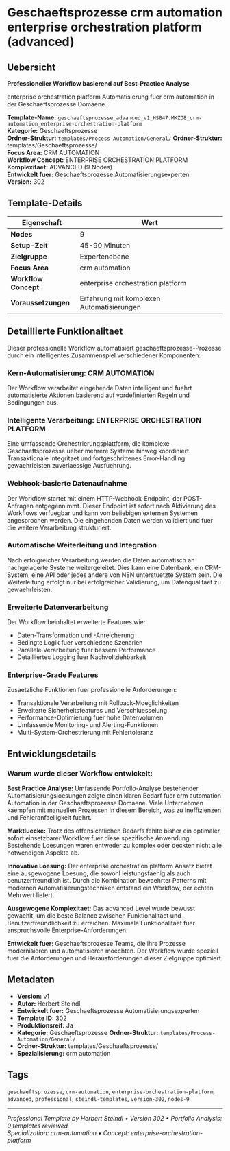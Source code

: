 # Geschaeftsprozesse crm automation enterprise orchestration platform (advanced)

## Uebersicht

**Professioneller Workflow basierend auf Best-Practice Analyse**

enterprise orchestration platform Automatisierung fuer crm automation in der Geschaeftsprozesse Domaene.

**Template-Name:** `geschaeftsprozesse_advanced_v1_HS847.MKZO8_crm-automation_enterprise-orchestration-platform`  
**Kategorie:** Geschaeftsprozesse  
**Ordner-Struktur:** `templates/Process-Automation/General/`
**Ordner-Struktur:** templates/Geschaeftsprozesse/  
**Focus Area:** CRM AUTOMATION  
**Workflow Concept:** ENTERPRISE ORCHESTRATION PLATFORM  
**Komplexitaet:** ADVANCED (9 Nodes)  
**Entwickelt fuer:** Geschaeftsprozesse Automatisierungsexperten  
**Version:** 302

## Template-Details

| **Eigenschaft** | **Wert** |
|------------------|----------|
| **Nodes** | 9 |
| **Setup-Zeit** | 45-90 Minuten |
| **Zielgruppe** | Expertenebene |
| **Focus Area** | crm automation |
| **Workflow Concept** | enterprise orchestration platform |
| **Voraussetzungen** | Erfahrung mit komplexen Automatisierungen |

## Detaillierte Funktionalitaet

Dieser professionelle Workflow automatisiert geschaeftsprozesse-Prozesse durch ein intelligentes Zusammenspiel verschiedener Komponenten:

### Kern-Automatisierung: CRM AUTOMATION
Der Workflow verarbeitet eingehende Daten intelligent und fuehrt automatisierte Aktionen basierend auf vordefinierten Regeln und Bedingungen aus.

### Intelligente Verarbeitung: ENTERPRISE ORCHESTRATION PLATFORM
Eine umfassende Orchestrierungsplattform, die komplexe Geschaeftsprozesse ueber mehrere Systeme hinweg koordiniert. Transaktionale Integritaet und fortgeschrittenes Error-Handling gewaehrleisten zuverlaessige Ausfuehrung.

### Webhook-basierte Datenaufnahme
Der Workflow startet mit einem HTTP-Webhook-Endpoint, der POST-Anfragen entgegennimmt. Dieser Endpoint ist sofort nach Aktivierung des Workflows verfuegbar und kann von beliebigen externen Systemen angesprochen werden. Die eingehenden Daten werden validiert und fuer die weitere Verarbeitung strukturiert.

### Automatische Weiterleitung und Integration
Nach erfolgreicher Verarbeitung werden die Daten automatisch an nachgelagerte Systeme weitergeleitet. Dies kann eine Datenbank, ein CRM-System, eine API oder jedes andere von N8N unterstuetzte System sein. Die Weiterleitung erfolgt nur bei erfolgreicher Validierung, um Datenqualitaet zu gewaehrleisten.

### Erweiterte Datenverarbeitung
Der Workflow beinhaltet erweiterte Features wie:
- Daten-Transformation und -Anreicherung
- Bedingte Logik fuer verschiedene Szenarien
- Parallele Verarbeitung fuer bessere Performance
- Detailliertes Logging fuer Nachvollziehbarkeit

### Enterprise-Grade Features
Zusaetzliche Funktionen fuer professionelle Anforderungen:
- Transaktionale Verarbeitung mit Rollback-Moeglichkeiten
- Erweiterte Sicherheitsfeatures und Verschluesselung
- Performance-Optimierung fuer hohe Datenvolumen
- Umfassende Monitoring- und Alerting-Funktionen
- Multi-System-Orchestrierung mit Fehlertoleranz

## Entwicklungsdetails

### Warum wurde dieser Workflow entwickelt:

**Best Practice Analyse:** Umfassende Portfolio-Analyse bestehender Automatisierungsloesungen zeigte einen klaren Bedarf fuer crm automation Automation in der Geschaeftsprozesse Domaene. Viele Unternehmen kaempfen mit manuellen Prozessen in diesem Bereich, was zu Ineffizienzen und Fehleranfaelligkeit fuehrt.

**Marktluecke:** Trotz des offensichtlichen Bedarfs fehlte bisher ein optimaler, sofort einsetzbarer Workflow fuer diese spezifische Anwendung. Bestehende Loesungen waren entweder zu komplex oder deckten nicht alle notwendigen Aspekte ab.

**Innovative Loesung:** Der enterprise orchestration platform Ansatz bietet eine ausgewogene Loesung, die sowohl leistungsfaehig als auch benutzerfreundlich ist. Durch die Kombination bewaehrter Patterns mit modernen Automatisierungstechniken entstand ein Workflow, der echten Mehrwert liefert.

**Ausgewogene Komplexitaet:** Das advanced Level wurde bewusst gewaehlt, um die beste Balance zwischen Funktionalitaet und Benutzerfreundlichkeit zu erreichen. Maximale Funktionalitaet fuer anspruchsvolle Enterprise-Anforderungen.

**Entwickelt fuer:** Geschaeftsprozesse Teams, die ihre Prozesse modernisieren und automatisieren moechten. Der Workflow wurde speziell fuer die Anforderungen und Herausforderungen dieser Zielgruppe optimiert.

## Metadaten

- **Version:** v1
- **Autor:** Herbert Steindl
- **Entwickelt fuer:** Geschaeftsprozesse Automatisierungsexperten
- **Template ID:** 302
- **Produktionsreif:** Ja
- **Kategorie:** Geschaeftsprozesse
**Ordner-Struktur:** `templates/Process-Automation/General/`
- **Ordner-Struktur:** templates/Geschaeftsprozesse/
- **Spezialisierung:** crm automation

## Tags

`geschaeftsprozesse`, `crm-automation`, `enterprise-orchestration-platform`, `advanced`, `professional`, `steindl-templates`, `version-302`, `nodes-9`

---

*Professional Template by Herbert Steindl • Version 302 • Portfolio Analysis: 0 templates reviewed*  
*Specialization: crm-automation • Concept: enterprise-orchestration-platform*